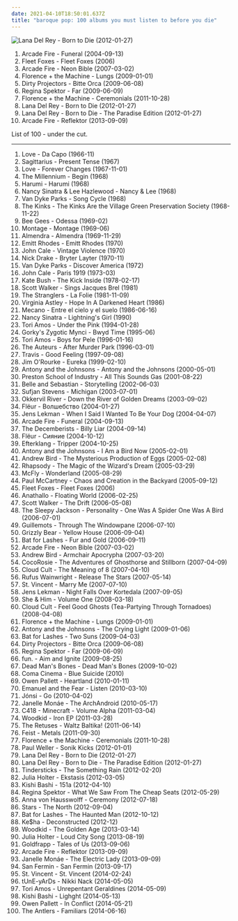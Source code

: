 ```yaml
---
date: 2021-04-10T18:50:01.637Z
title: "baroque pop: 100 albums you must listen to before you die"
---
```

![Lana Del Rey - Born to Die (2012-01-27)](http://coverartarchive.org/release/c98842dc-f272-4716-b59e-0b706e844836/28024609400-500.jpg "Lana Del Rey - Born to Die (2012-01-27)")
<ol class="albums">
<li data-cover="http://coverartarchive.org/release/26cdc327-38f2-4200-b5dc-f2fa0e13fcfe/1189320642-500.jpg" data-tags="indie rock" role="button">Arcade Fire - Funeral (2004-09-13)</li>
<li data-cover="http://coverartarchive.org/release/b71b6a8f-b6c4-4d25-98e4-6c72b2474667/2730327014-500.jpg" data-tags="folk, indie" role="button">Fleet Foxes - Fleet Foxes (2006)</li>
<li data-cover="http://coverartarchive.org/release/e9d5f43f-826f-3a52-8890-084d0863d687/2096303717-500.jpg" data-tags="indie rock, indie" role="button">Arcade Fire - Neon Bible (2007-03-02)</li>
<li data-cover="http://coverartarchive.org/release/11572329-7330-36eb-bcfb-787987c783be/9704570995-500.jpg" data-tags="indie" role="button">Florence + the Machine - Lungs (2009-01-01)</li>
<li data-cover="http://coverartarchive.org/release/5a5b5fe2-0898-3026-afb7-378fb8373752/8131494180-500.jpg" data-tags="experimental, indie rock, freak folk" role="button">Dirty Projectors - Bitte Orca (2009-06-08)</li>
<li data-cover="http://coverartarchive.org/release/8de3f2da-225f-49de-bb40-7a58e3bb0518/3715735677-500.jpg" data-tags="pop, piano, anti-folk, indie, alternative, indie pop, indie rock, 00s" role="button">Regina Spektor - Far (2009-06-09)</li>
<li data-cover="http://coverartarchive.org/release/c4cd4554-e6c2-4474-9e03-305b586007a1/17890002299-500.jpg" data-tags="indie, female vocalists" role="button">Florence + the Machine - Ceremonials (2011-10-28)</li>
<li data-cover="http://coverartarchive.org/release/c98842dc-f272-4716-b59e-0b706e844836/28024609400-500.jpg" data-tags="baroque pop, trip-hop, alternative" role="button">Lana Del Rey - Born to Die (2012-01-27)</li>
<li data-cover="http://coverartarchive.org/release/d2ee5e04-e4f2-4c1e-92f1-89723aa51370/28023085962-500.jpg" data-tags="baroque pop, trip hop, dream pop, trip-hop, indie pop, female vocalists" role="button">Lana Del Rey - Born to Die - The Paradise Edition (2012-01-27)</li>
<li data-cover="http://coverartarchive.org/release/660b4600-6d15-46c7-986b-650c26b97ddf/11070767669-500.jpg" data-tags="indie rock" role="button">Arcade Fire - Reflektor (2013-09-09)</li>
</ol>
List of 100 - under the cut.
<!-- more -->

_________________

<ol class="albums">
<li data-cover="http://coverartarchive.org/release/58713cce-6dec-409a-b674-f30050f6fb82/5949082744-500.jpg" data-tags="psychedelic, 60s" role="button">
Love - Da Capo (1966-11)
</li>
<li data-cover="http://coverartarchive.org/release/7bab58a3-1769-467e-9d30-4a2b2761019d/27584215433-500.jpg" data-tags="sunshine pop, psychedelic" role="button">
Sagittarius - Present Tense (1967)
</li>
<li data-cover="http://coverartarchive.org/release/d734f1d2-e3de-347b-b2c0-6bb92efe8c79/5949145621-500.jpg" data-tags="psychedelic, psychedelic rock, 60s" role="button">
Love - Forever Changes (1967-11-01)
</li>
<li data-cover="https://img.discogs.com/4hsJ9bOHdky1Zlwc7Vizrq_0i4A=/fit-in/600x535/filters:strip_icc():format(jpeg):mode_rgb():quality(90)/discogs-images/R-923417-1482697240-6883.png.jpg" data-tags="60s, psychedelic" role="button">
The Millennium - Begin (1968)
</li>
<li data-cover="https://img.discogs.com/qBO4M0g2RVYmeS9RZtaHunS5Vvg=/fit-in/594x600/filters:strip_icc():format(jpeg):mode_rgb():quality(90)/discogs-images/R-1557450-1351949867-9125.jpeg.jpg" data-tags="psychedelic rock" role="button">
Harumi - Harumi (1968)
</li>
<li data-cover="https://img.discogs.com/mybFD7GXpZAwbDkPS_9PVLeBEGo=/fit-in/600x608/filters:strip_icc():format(jpeg):mode_rgb():quality(90)/discogs-images/R-1904441-1507107587-5317.jpeg.jpg" data-tags="oldies, duets" role="button">
Nancy Sinatra & Lee Hazlewood - Nancy & Lee (1968)
</li>
<li data-cover="http://coverartarchive.org/release/c757416d-2633-3ef8-a7e7-f94a3e3e20df/13549300921-500.jpg" data-tags="experimental, baroque pop" role="button">
Van Dyke Parks - Song Cycle (1968)
</li>
<li data-cover="https://img.discogs.com/ab__G-H8T6w87q5XPpCYOQOQcwo=/fit-in/600x597/filters:strip_icc():format(jpeg):mode_rgb():quality(90)/discogs-images/R-694867-1220183882.jpeg.jpg" data-tags="60s" role="button">
The Kinks - The Kinks Are the Village Green Preservation Society (1968-11-22)
</li>
<li data-cover="https://img.discogs.com/h09j3rFsID_d3IQDD9P3EXbhQSk=/fit-in/600x600/filters:strip_icc():format(jpeg):mode_rgb():quality(90)/discogs-images/R-503157-1136621189.jpeg.jpg" data-tags="60s, psychedelic pop" role="button">
Bee Gees - Odessa (1969-02)
</li>
<li data-cover="https://img.discogs.com/LTjVR92xv3CFJjHg9B1_O7tiFTI=/fit-in/480x480/filters:strip_icc():format(jpeg):mode_rgb():quality(90)/discogs-images/R-608901-1296035276.jpeg.jpg" data-tags="classic rock, 60s, progressive rock, baroque pop, finland, unterberger" role="button">
Montage - Montage (1969-06)
</li>
<li data-cover="http://coverartarchive.org/release/b7b0b85d-d160-49fa-bbe1-cbb6366ee3f0/9259553603-500.jpg" data-tags="progressive rock, baroque pop, psychedelic pop, psychedelic, argentina, art rock, folk rock, psychedelic rock, psychedelic folk, caos coleccion rock latinoamericano, mejores discos del rock nacional segun rolling stone, obra maestra, rock tops, raddle, hi daily" role="button">
Almendra - Almendra (1969-11-29)
</li>
<li data-cover="https://img.discogs.com/m1LRBYq-fZyGN19YuD43YS47n0A=/fit-in/600x600/filters:strip_icc():format(jpeg):mode_rgb():quality(90)/discogs-images/R-1684582-1595449542-3982.jpeg.jpg" data-tags="my most favorites, from a long time ago" role="button">
Emitt Rhodes - Emitt Rhodes (1970)
</li>
<li data-cover="https://img.discogs.com/mEZJWBt4ebrznwBCtifb0xeE8Pw=/fit-in/600x596/filters:strip_icc():format(jpeg):mode_rgb():quality(90)/discogs-images/R-10470208-1498082862-7740.jpeg.jpg" data-tags="rock, art rock" role="button">
John Cale - Vintage Violence (1970)
</li>
<li data-cover="http://coverartarchive.org/release/93d4c2fa-6749-3820-88df-b1f6df8cf48b/11682519206-500.jpg" data-tags="folk, singer-songwriter" role="button">
Nick Drake - Bryter Layter (1970-11)
</li>
<li data-cover="https://img.discogs.com/dBjr4eRodC_8Arxa4xEWuJow38s=/fit-in/301x300/filters:strip_icc():format(jpeg):mode_rgb():quality(90)/discogs-images/R-776417-1161724004.jpeg.jpg" data-tags="van dyke parks, steel pan" role="button">
Van Dyke Parks - Discover America (1972)
</li>
<li data-cover="http://coverartarchive.org/release/89355b1f-40af-339d-b873-bfff6c53a3e8/10012036324-500.jpg" data-tags="70s" role="button">
John Cale - Paris 1919 (1973-03)
</li>
<li data-cover="https://img.discogs.com/VRMb3RLFAY9udhH7Cg_XN6mNcVA=/fit-in/597x600/filters:strip_icc():format(jpeg):mode_rgb():quality(90)/discogs-images/R-3089864-1338821720-9527.jpeg.jpg" data-tags="70s, female vocalists" role="button">
Kate Bush - The Kick Inside (1978-02-17)
</li>
<li data-cover="https://img.discogs.com/Rgylx2szfSezdFhgUD4oHZBLrtM=/fit-in/600x598/filters:strip_icc():format(jpeg):mode_rgb():quality(90)/discogs-images/R-10194886-1494952151-2414.jpeg.jpg" data-tags="baroque pop" role="button">
Scott Walker - Sings Jacques Brel (1981)
</li>
<li data-cover="http://coverartarchive.org/release/c6911b3b-135f-4b7b-a2cc-b90ea1e11ac9/3514546977-500.jpg" data-tags="new wave" role="button">
The Stranglers - La Folie (1981-11-09)
</li>
<li data-cover="https://img.discogs.com/m8orecc8erkk0IZ8cm0s5oCeW-s=/fit-in/300x300/filters:strip_icc():format(jpeg):mode_rgb():quality(90)/discogs-images/R-136523-001.jpg.jpg" data-tags="80s, baroque pop, reflective, dream pop, mellow, hypnotic, pastoral, david sylvian, literary, flashback alternatives" role="button">
Virginia Astley - Hope In A Darkened Heart (1986)
</li>
<li data-cover="http://coverartarchive.org/release/23694683-ade1-45f8-94d6-41889765ca8f/7895158561-500.jpg" data-tags="baroque pop" role="button">
Mecano - Entre el cielo y el suelo (1986-06-16)
</li>
<li data-cover="https://img.discogs.com/6w2N9p1bSarZMbzK3ir2Bgqrhcs=/fit-in/600x611/filters:strip_icc():format(jpeg):mode_rgb():quality(90)/discogs-images/R-4114226-1356016993-7803.jpeg.jpg" data-tags="60s, baroque pop, psychedelic pop, sunshine pop, pop/rock, am pop, n sinatra" role="button">
Nancy Sinatra - Lightning's Girl (1990)
</li>
<li data-cover="http://coverartarchive.org/release/716ab432-03be-3567-9d9f-1cbb4736e0dc/24215052902-500.jpg" data-tags="piano, alternative, 90s" role="button">
Tori Amos - Under the Pink (1994-01-28)
</li>
<li data-cover="https://img.discogs.com/ZNc7KJdUubXDshWouVLKU0RiiGk=/fit-in/600x520/filters:strip_icc():format(jpeg):mode_rgb():quality(90)/discogs-images/R-1478435-1295910826.jpeg.jpg" data-tags="electronica, pop, folk, ambient, indie pop, post-rock, baroque pop, psychedelic, 90s, psychedelic folk, neo-psychedelia, vert-de-gris play-list, evilfaire, tag auditions" role="button">
Gorky's Zygotic Mynci - Bwyd Time (1995-06)
</li>
<li data-cover="http://coverartarchive.org/release/4cd43e6e-df96-3546-8343-870035e5eaf6/21952897279-500.jpg" data-tags="alternative, piano, female vocalists" role="button">
Tori Amos - Boys for Pele (1996-01-16)
</li>
<li data-cover="http://coverartarchive.org/release/9b4db6a4-56e6-47de-8440-074247b2ed52/9707871898-500.jpg" data-tags="alternative rock, indie pop, indie rock, britpop, baroque pop" role="button">
The Auteurs - After Murder Park (1996-03-01)
</li>
<li data-cover="https://via.placeholder.com/450" data-tags="rock" role="button">
Travis - Good Feeling (1997-09-08)
</li>
<li data-cover="https://img.discogs.com/DN4n6tsmTG7p9-KzK1GgNmOmtDg=/fit-in/600x600/filters:strip_icc():format(jpeg):mode_rgb():quality(90)/discogs-images/R-1159835-1454860965-4580.jpeg.jpg" data-tags="indie, rock, drag city" role="button">
Jim O'Rourke - Eureka (1999-02-10)
</li>
<li data-cover="https://img.discogs.com/jfZn4knjvcFv-_U0n649Rn6Xb8k=/fit-in/294x300/filters:strip_icc():format(jpeg):mode_rgb():quality(90)/discogs-images/R-9533581-1482236077-1712.png.jpg" data-tags="chamber pop, piano" role="button">
Antony and the Johnsons - Antony and the Johnsons (2000-05-01)
</li>
<li data-cover="http://coverartarchive.org/release/e26ba6ac-55c5-3179-be0c-10a5bb782f38/15873607126-500.jpg" data-tags="indie rock, baroque pop, noise pop" role="button">
Preston School of Industry - All This Sounds Gas (2001-08-22)
</li>
<li data-cover="http://coverartarchive.org/release/6d1d433e-709b-4c6b-8d09-7e8b845be806/4629393369-500.jpg" data-tags="soundtrack, indie pop, indie, 00s" role="button">
Belle and Sebastian - Storytelling (2002-06-03)
</li>
<li data-cover="http://coverartarchive.org/release/d6060b45-64a0-4fed-b205-78e0ab10aff1/2104989394-500.jpg" data-tags="folk" role="button">
Sufjan Stevens - Michigan (2003-07-01)
</li>
<li data-cover="http://coverartarchive.org/release/7918cb8d-87d1-40d3-b0c8-ed4f18da30c5/18837280447-500.jpg" data-tags="indie" role="button">
Okkervil River - Down the River of Golden Dreams (2003-09-02)
</li>
<li data-cover="http://coverartarchive.org/release/ea9811df-915b-4d1b-8172-673b5cc4ce7d/4397578495-500.jpg" data-tags="ethereal" role="button">
Flëur - Волшебство (2004-01-27)
</li>
<li data-cover="https://img.discogs.com/lht66wld2zFLaR95E4ynUkkl4tM=/fit-in/600x597/filters:strip_icc():format(jpeg):mode_rgb():quality(90)/discogs-images/R-695801-1329686225.jpeg.jpg" data-tags="indie pop, singer-songwriter, chamber pop, baroque pop, indie folk, 00s, alternative pop, secretly canadian, art pop, folk indie, ork-pop" role="button">
Jens Lekman - When I Said I Wanted To Be Your Dog (2004-04-07)
</li>
<li data-cover="http://coverartarchive.org/release/26cdc327-38f2-4200-b5dc-f2fa0e13fcfe/1189320642-500.jpg" data-tags="indie rock" role="button">
Arcade Fire - Funeral (2004-09-13)
</li>
<li data-cover="http://coverartarchive.org/release/3f83afa6-3467-4d55-91df-b9adafefaf73/21898230268-500.jpg" data-tags="emusic" role="button">
The Decemberists - Billy Liar (2004-09-14)
</li>
<li data-cover="http://coverartarchive.org/release/67148959-1ccd-3c30-8645-cfb8301b0001/4778416413-500.jpg" data-tags="cardiowave" role="button">
Flëur - Сияние (2004-10-12)
</li>
<li data-cover="https://img.discogs.com/vDrhdpiSCQOv2B2i_eL7O77oHPg=/fit-in/500x446/filters:strip_icc():format(jpeg):mode_rgb():quality(90)/discogs-images/R-339667-1321456005.jpeg.jpg" data-tags="post-rock, electronic" role="button">
Efterklang - Tripper (2004-10-25)
</li>
<li data-cover="http://coverartarchive.org/release/27877053-2d88-48a1-8f3f-cab6e8c35cbd/8815137840-500.jpg" data-tags="singer-songwriter, 00s" role="button">
Antony and the Johnsons - I Am a Bird Now (2005-02-01)
</li>
<li data-cover="http://coverartarchive.org/release/14ef3f91-7994-44a5-a55d-60f512ed7641/12985446912-500.jpg" data-tags="indie" role="button">
Andrew Bird - The Mysterious Production of Eggs (2005-02-08)
</li>
<li data-cover="https://img.discogs.com/M8iOeLNaOrUcsb5QanBnLpbz3MQ=/fit-in/600x540/filters:strip_icc():format(jpeg):mode_rgb():quality(90)/discogs-images/R-5162836-1386263320-2668.jpeg.jpg" data-tags="metal, folk, baroque pop, symphonic metal, symphonic power metal, classical crossover, classical pop, neomedieval" role="button">
Rhapsody - The Magic of the Wizard's Dream (2005-03-29)
</li>
<li data-cover="http://coverartarchive.org/release/62092003-2619-41a4-9795-e77c0625dc03/28025749897-500.jpg" data-tags="pop rock, mcfly, pop, rock" role="button">
McFly - Wonderland (2005-08-29)
</li>
<li data-cover="https://img.discogs.com/NRJjEBPolQOB0FAThgshHsBaIhs=/fit-in/600x525/filters:strip_icc():format(jpeg):mode_rgb():quality(90)/discogs-images/R-749930-1578484299-3370.jpeg.jpg" data-tags="classic rock, rock, 00s" role="button">
Paul McCartney - Chaos and Creation in the Backyard (2005-09-12)
</li>
<li data-cover="http://coverartarchive.org/release/b71b6a8f-b6c4-4d25-98e4-6c72b2474667/2730327014-500.jpg" data-tags="folk, indie" role="button">
Fleet Foxes - Fleet Foxes (2006)
</li>
<li data-cover="http://coverartarchive.org/release/6e45a5ef-e2eb-4c4c-9c88-44cca007f224/26591053555-500.jpg" data-tags="indie rock" role="button">
Anathallo - Floating World (2006-02-25)
</li>
<li data-cover="http://coverartarchive.org/release/65cfba88-743b-4466-a3ed-d18e44ad99e0/8784418216-500.jpg" data-tags="avant-garde, experimental" role="button">
Scott Walker - The Drift (2006-05-08)
</li>
<li data-cover="https://img.discogs.com/XmM7Ipzj8VW8QvM3v_iF97QtLU4=/fit-in/600x596/filters:strip_icc():format(jpeg):mode_rgb():quality(90)/discogs-images/R-742978-1594482845-5772.jpeg.jpg" data-tags="rock" role="button">
The Sleepy Jackson - Personality - One Was A Spider One Was A Bird (2006-07-01)
</li>
<li data-cover="https://img.discogs.com/YX4FZMLYAhoPXbaanMlQu89V4UM=/fit-in/200x198/filters:strip_icc():format(jpeg):mode_rgb():quality(90)/discogs-images/R-865147-1166906143.jpeg.jpg" data-tags="chamber pop, 00s" role="button">
Guillemots - Through The Windowpane (2006-07-10)
</li>
<li data-cover="http://coverartarchive.org/release/e3e77ecb-7d18-3a9a-8c1a-251ebdb150c1/8130435236-500.jpg" data-tags="warp, indie folk, indie" role="button">
Grizzly Bear - Yellow House (2006-09-04)
</li>
<li data-cover="https://img.discogs.com/e8j4hzjnmOYuCeJKF02RrN_5_YY=/fit-in/600x594/filters:strip_icc():format(jpeg):mode_rgb():quality(90)/discogs-images/R-1054660-1198425678.jpeg.jpg" data-tags="indie, female vocalists" role="button">
Bat for Lashes - Fur and Gold (2006-09-11)
</li>
<li data-cover="http://coverartarchive.org/release/e9d5f43f-826f-3a52-8890-084d0863d687/2096303717-500.jpg" data-tags="indie rock, indie" role="button">
Arcade Fire - Neon Bible (2007-03-02)
</li>
<li data-cover="http://coverartarchive.org/release/a01bc8ac-bdbe-3893-ab2d-2990e52005cf/8763055969-500.jpg" data-tags="indie, folk" role="button">
Andrew Bird - Armchair Apocrypha (2007-03-20)
</li>
<li data-cover="http://coverartarchive.org/release/91760b90-6914-343c-99b7-3e673fc08c37/26142599602-500.jpg" data-tags="experimental, alternative, freak folk" role="button">
CocoRosie - The Adventures of Ghosthorse and Stillborn (2007-04-09)
</li>
<li data-cover="http://coverartarchive.org/release/e8e2a5eb-dd78-428f-bce9-78ce600dc171/15437695010-500.jpg" data-tags="indie rock, indie pop" role="button">
Cloud Cult - The Meaning of 8 (2007-04-10)
</li>
<li data-cover="http://coverartarchive.org/release/18082f59-6c79-4f9b-8be5-45c9aa2619d0/10610832447-500.jpg" data-tags="singer-songwriter" role="button">
Rufus Wainwright - Release The Stars (2007-05-14)
</li>
<li data-cover="http://coverartarchive.org/release/810b0381-38bd-3ff0-852c-38201bc04c28/22198290982-500.jpg" data-tags="indie pop" role="button">
St. Vincent - Marry Me (2007-07-10)
</li>
<li data-cover="http://coverartarchive.org/release/4bae6b93-7d34-4abe-984f-61487858e8fa/4890223091-500.jpg" data-tags="indie pop, indie" role="button">
Jens Lekman - Night Falls Over Kortedala (2007-09-05)
</li>
<li data-cover="http://coverartarchive.org/release/ee79e860-68e7-46ad-bebb-8a003a1dc7a4/4804280407-500.jpg" data-tags="indie" role="button">
She & Him - Volume One (2008-03-18)
</li>
<li data-cover="http://coverartarchive.org/release/3d1e2666-2609-414f-9a88-cd0ab15186bd/11408773160-500.jpg" data-tags="indie, experimental, indie pop, indie rock, baroque pop, art rock, tea" role="button">
Cloud Cult - Feel Good Ghosts (Tea-Partying Through Tornadoes) (2008-04-08)
</li>
<li data-cover="http://coverartarchive.org/release/11572329-7330-36eb-bcfb-787987c783be/9704570995-500.jpg" data-tags="indie" role="button">
Florence + the Machine - Lungs (2009-01-01)
</li>
<li data-cover="http://coverartarchive.org/release/0c48ecde-bde3-4a26-9d55-edfd21555f62/9823776819-500.jpg" data-tags="alternative, 00s" role="button">
Antony and the Johnsons - The Crying Light (2009-01-06)
</li>
<li data-cover="http://coverartarchive.org/release/1589c9ec-b9d8-30e6-8f0c-57dd7c52ec35/8202001315-500.jpg" data-tags="alternative, atmospheric" role="button">
Bat for Lashes - Two Suns (2009-04-03)
</li>
<li data-cover="http://coverartarchive.org/release/5a5b5fe2-0898-3026-afb7-378fb8373752/8131494180-500.jpg" data-tags="experimental, indie rock, freak folk" role="button">
Dirty Projectors - Bitte Orca (2009-06-08)
</li>
<li data-cover="http://coverartarchive.org/release/8de3f2da-225f-49de-bb40-7a58e3bb0518/3715735677-500.jpg" data-tags="pop, piano, anti-folk, indie, alternative, indie pop, indie rock, 00s" role="button">
Regina Spektor - Far (2009-06-09)
</li>
<li data-cover="https://img.discogs.com/Xvt0O3nea3m5UxRftZdasQolCx0=/fit-in/600x600/filters:strip_icc():format(jpeg):mode_rgb():quality(90)/discogs-images/R-58972-1307997369.jpeg.jpg" data-tags="indie pop" role="button">
fun. - Aim and Ignite (2009-08-25)
</li>
<li data-cover="http://coverartarchive.org/release/efa93a5d-b718-4434-9486-0a33936e4247/15056259297-500.jpg" data-tags="indie" role="button">
Dead Man's Bones - Dead Man's Bones (2009-10-02)
</li>
<li data-cover="http://coverartarchive.org/release/4fb4f073-94e0-4f6b-bcd2-8b9a48dafdbb/12165987773-500.jpg" data-tags="indie pop" role="button">
Coma Cinema - Blue Suicide (2010)
</li>
<li data-cover="http://coverartarchive.org/release/3a042707-e728-427f-a043-decd9c2ff938/9809015312-500.jpg" data-tags="chamber pop" role="button">
Owen Pallett - Heartland (2010-01-11)
</li>
<li data-cover="https://img.discogs.com/1HO2GEqJmL1C5AI7UStkR11RGQk=/fit-in/500x500/filters:strip_icc():format(jpeg):mode_rgb():quality(90)/discogs-images/R-4430565-1364671439-4626.jpeg.jpg" data-tags="post-rock, chamber pop, baroque pop, orchestral, songs with strings" role="button">
Emanuel and the Fear - Listen (2010-03-10)
</li>
<li data-cover="https://img.discogs.com/UOImzRtyth_QOHrx5B-rmRoqvy8=/fit-in/483x476/filters:strip_icc():format(jpeg):mode_rgb():quality(90)/discogs-images/R-2213328-1270206465.jpeg.jpg" data-tags="post-rock" role="button">
Jónsi - Go (2010-04-02)
</li>
<li data-cover="http://coverartarchive.org/release/14ae1a9c-9e8e-3ae5-87f2-3bf68b9feefd/8899038012-500.jpg" data-tags="soul, funk" role="button">
Janelle Monáe - The ArchAndroid (2010-05-17)
</li>
<li data-cover="http://coverartarchive.org/release/5e396e48-5bc1-4d28-ab34-ee77dc534fed/22120675980-500.jpg" data-tags="ambient" role="button">
C418 - Minecraft - Volume Alpha (2011-03-04)
</li>
<li data-cover="http://coverartarchive.org/release/33a8f17b-10c0-40f3-8a6c-3711b0bceda0/2926396596-500.jpg" data-tags="indie folk" role="button">
Woodkid - Iron EP (2011-03-28)
</li>
<li data-cover="http://coverartarchive.org/release/32d69bdd-ff69-4d55-b004-2d556e2a1138/1260171701-500.jpg" data-tags="indie, indie pop, chamber pop, baroque pop, russian, balkan brass, europe, 10s, european, russia, experimental indie, art pop, russian underground, balkan sound, snegiri, former soviet union, post soviet union" role="button">
The Retuses - Waltz Baltika! (2011-06-14)
</li>
<li data-cover="https://img.discogs.com/9aUQbdMYLjht-KvnFgpm8mcxuvU=/fit-in/600x587/filters:strip_icc():format(jpeg):mode_rgb():quality(90)/discogs-images/R-3138527-1585409765-4096.jpeg.jpg" data-tags="female vocalists" role="button">
Feist - Metals (2011-09-30)
</li>
<li data-cover="http://coverartarchive.org/release/c4cd4554-e6c2-4474-9e03-305b586007a1/17890002299-500.jpg" data-tags="indie, female vocalists" role="button">
Florence + the Machine - Ceremonials (2011-10-28)
</li>
<li data-cover="https://img.discogs.com/VXOFbX34gktkQGSC9aJFT3zi8k4=/fit-in/526x480/filters:strip_icc():format(jpeg):mode_rgb():quality(90)/discogs-images/R-2750195-1299339276.jpeg.jpg" data-tags="rock" role="button">
Paul Weller - Sonik Kicks (2012-01-01)
</li>
<li data-cover="http://coverartarchive.org/release/c98842dc-f272-4716-b59e-0b706e844836/28024609400-500.jpg" data-tags="baroque pop, trip-hop, alternative" role="button">
Lana Del Rey - Born to Die (2012-01-27)
</li>
<li data-cover="http://coverartarchive.org/release/d2ee5e04-e4f2-4c1e-92f1-89723aa51370/28023085962-500.jpg" data-tags="baroque pop, trip hop, dream pop, trip-hop, indie pop, female vocalists" role="button">
Lana Del Rey - Born to Die - The Paradise Edition (2012-01-27)
</li>
<li data-cover="http://coverartarchive.org/release/17ba88b7-a665-4400-84b0-0f404eb8114f/5136359266-500.jpg" data-tags="indie" role="button">
Tindersticks - The Something Rain (2012-02-20)
</li>
<li data-cover="http://coverartarchive.org/release/62e1453a-dc00-4492-9f7c-11548835392a/12237507637-500.jpg" data-tags="experimental, dream pop, art pop" role="button">
Julia Holter - Ekstasis (2012-03-05)
</li>
<li data-cover="http://coverartarchive.org/release/80d6bd71-6b59-42c5-b8cd-c1c02c763558/2788223281-500.jpg" data-tags="indie, experimental" role="button">
Kishi Bashi - 151a (2012-04-10)
</li>
<li data-cover="http://coverartarchive.org/release/5f6b55a2-bb35-424f-8eb9-47307c4b5768/3469428927-500.jpg" data-tags="alternative" role="button">
Regina Spektor - What We Saw From The Cheap Seats (2012-05-29)
</li>
<li data-cover="http://coverartarchive.org/release/798c24c1-4ef9-47ca-ae68-d3c4f5fde3bc/15309211291-500.jpg" data-tags="baroque pop" role="button">
Anna von Hausswolff - Ceremony (2012-07-18)
</li>
<li data-cover="http://coverartarchive.org/release/388e1e08-0628-4799-bd60-a50a6ba590da/4876724124-500.jpg" data-tags="indie pop" role="button">
Stars - The North (2012-09-04)
</li>
<li data-cover="http://coverartarchive.org/release/138edfef-da8d-4992-a93b-d41ac314e93c/7732754501-500.jpg" data-tags="dream pop, alternative" role="button">
Bat for Lashes - The Haunted Man (2012-10-12)
</li>
<li data-cover="http://coverartarchive.org/release/899777f1-9907-4116-bdd6-f610a9ec469c/9660731468-500.jpg" data-tags="ambient pop, better than the original" role="button">
Ke$ha - Deconstructed (2012-12)
</li>
<li data-cover="http://coverartarchive.org/release/ddf07d7e-3261-481d-82b4-1bd7663ba979/2805075649-500.jpg" data-tags="indie, symphonic pop" role="button">
Woodkid - The Golden Age (2013-03-14)
</li>
<li data-cover="http://coverartarchive.org/release/9d1dc16a-a854-4589-b78b-f008af493aac/4871200031-500.jpg" data-tags="art pop, chamber pop" role="button">
Julia Holter - Loud City Song (2013-08-19)
</li>
<li data-cover="http://coverartarchive.org/release/6b18b30a-e578-41eb-8d3d-1ff4a6a22d9d/12859926570-500.jpg" data-tags="trip-hop, electronic, chamber pop, art pop" role="button">
Goldfrapp - Tales of Us (2013-09-06)
</li>
<li data-cover="http://coverartarchive.org/release/660b4600-6d15-46c7-986b-650c26b97ddf/11070767669-500.jpg" data-tags="indie rock" role="button">
Arcade Fire - Reflektor (2013-09-09)
</li>
<li data-cover="https://img.discogs.com/OtyXaiP218RcrUyzxtkfaSFCefU=/fit-in/600x597/filters:strip_icc():format(jpeg):mode_rgb():quality(90)/discogs-images/R-4896670-1599509523-4252.jpeg.jpg" data-tags="soul, rnb" role="button">
Janelle Monáe - The Electric Lady (2013-09-09)
</li>
<li data-cover="http://coverartarchive.org/release/cf32c417-73c5-40be-a12d-cde9eb33122b/5578266406-500.jpg" data-tags="indie pop, chamber pop, baroque pop, 2010s, symphonic pop, sufjan stevens" role="button">
San Fermin - San Fermin (2013-09-17)
</li>
<li data-cover="https://img.discogs.com/7ZBnbaSnSc4ci1gadSRb1lcTFEg=/fit-in/600x600/filters:strip_icc():format(jpeg):mode_rgb():quality(90)/discogs-images/R-5433906-1393256089-7792.jpeg.jpg" data-tags="art pop" role="button">
St. Vincent - St. Vincent (2014-02-24)
</li>
<li data-cover="https://img.discogs.com/X4BPyuwih9Ftjun2RLU7v5627hA=/fit-in/450x450/filters:strip_icc():format(jpeg):mode_rgb():quality(90)/discogs-images/R-5659142-1399187504-3176.jpeg.jpg" data-tags="experimental" role="button">
tUnE-yArDs - Nikki Nack (2014-05-05)
</li>
<li data-cover="http://coverartarchive.org/release/fcd44a2b-3e3f-4e7f-8af2-e553fa6a603f/7296590031-500.jpg" data-tags="alternative pop" role="button">
Tori Amos - Unrepentant Geraldines (2014-05-09)
</li>
<li data-cover="http://coverartarchive.org/release/c15ae8e9-1369-41c7-b57a-ef34ca61c22b/7143771102-500.jpg" data-tags="indie pop, baroque pop" role="button">
Kishi Bashi - Lighght (2014-05-13)
</li>
<li data-cover="http://coverartarchive.org/release/8098367d-6f56-4157-9a31-5be90eb18473/7434193975-500.jpg" data-tags="chamber pop, art pop" role="button">
Owen Pallett - In Conflict (2014-05-21)
</li>
<li data-cover="http://coverartarchive.org/release/0d1c75bc-5953-40da-99b3-9491d03cf424/9366881296-500.jpg" data-tags="dream pop, indie rock" role="button">
The Antlers - Familiars (2014-06-16)
</li>
</ol>